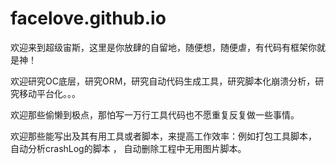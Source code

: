 # facelove.github.io
欢迎来到超级宙斯，这里是你放肆的自留地，随便想，随便虐，有代码有框架你就是神！

欢迎研究OC底层，研究ORM，研究自动代码生成工具，研究脚本化崩溃分析，研究移动平台化。。。

欢迎那些偷懒到极点，那怕写一万行工具代码也不愿重复反复做一些事情。

欢迎那些能写出及其有用工具或者脚本，来提高工作效率：例如打包工具脚本， 自动分析crashLog的脚本 ， 自动删除工程中无用图片脚本。
